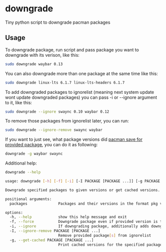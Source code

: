 # downgrade
Tiny python script to downgrade pacman packages 

## Usage
To downgrade package, run script and pass package you want to downgrade with its verison, like this:
```sh
sudo downgrade waybar 0.13
```

You can also downgrade more than one package at the same time like this:
```sh
sudo downgrade linux-lts 6.1.7 linux-lts-headers 6.1.7 
```

To add downgraded packages to ignorelist (meaning next system update wont update downgraded packages) you can pass -i or --ignore argument to it, like this:
```sh
sudo downgrade --ignore swaync 0.10 waybar 0.12 
```

To remove those packages from ignorelist later, you can run:
```sh
sudo downgrade --ignore-remove swaync waybar
```

If you want to just see, what package versions did [pacman save for provided package](https://wiki.archlinux.org/title/Pacman#Package_cache_directory), you can do it as following:
```sh
downgrade -g waybar swaync
```

Additional help:
```sh
downgrade --help

usage: downgrade [-h] [-f] [-i] [-I PACKAGE [PACKAGE ...]] [-g PACKAGE [PACKAGE ...]] [packages ...]

Downgrade specified packages to given versions or get cached versions. Ignored packages can be found in /etc/pacman.d/blacklist.conf

positional arguments:
  packages              Packages and their versions in the format pkg version

options:
  -h, --help            show this help message and exit
  -f, --force           Downgrade package even if provided version is the same as installed
  -i, --ignore          If downgrading package, additionally adds downgraded packages to ignorelist
  -I, --ignore-remove PACKAGE [PACKAGE ...]
                        Remove provided package[s] from ignorelist
  -g, --get-cached PACKAGE [PACKAGE ...]
                        Print cached versions for the specified package[s]
```
